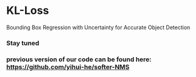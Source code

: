 # KL-Loss
Bounding Box Regression with Uncertainty for Accurate Object Detection
### Stay tuned
### previous version of our code can be found here: https://github.com/yihui-he/softer-NMS
